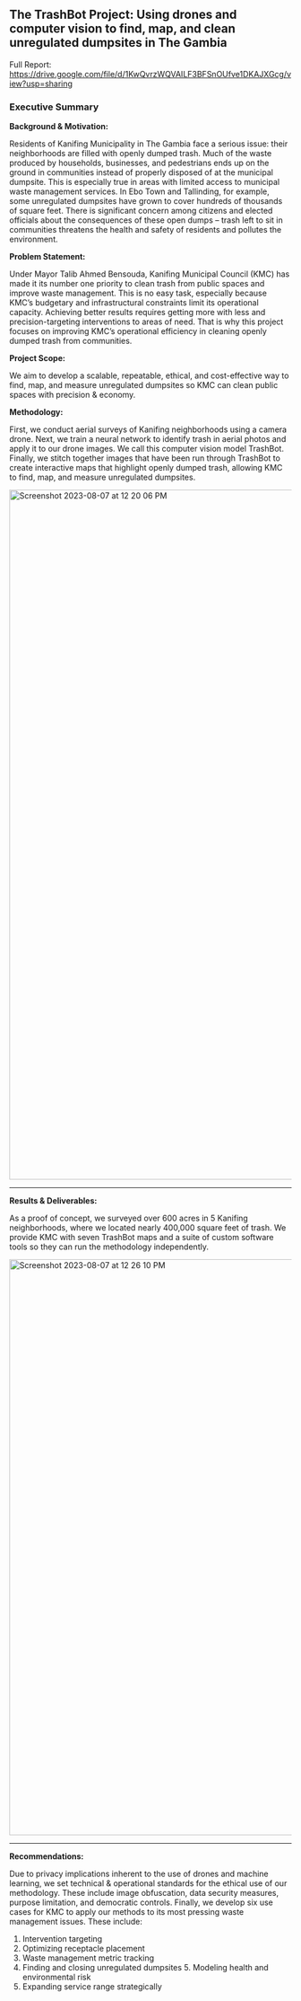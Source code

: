 ## The TrashBot Project: Using drones and computer vision to find, map, and clean unregulated dumpsites in The Gambia

Full Report: https://drive.google.com/file/d/1KwQvrzWQVAILF3BFSnOUfve1DKAJXGcg/view?usp=sharing

### Executive Summary

**Background & Motivation:** 

Residents of Kanifing Municipality in The Gambia face a serious issue: their neighborhoods are filled with openly dumped trash. Much of the waste produced by households, businesses, and pedestrians ends up on the ground in communities instead of properly disposed of at the municipal dumpsite. This is especially true in areas with limited access to municipal waste management services. In Ebo Town and Tallinding, for example, some unregulated dumpsites have grown to cover hundreds of thousands of square feet. There is significant concern among citizens and elected officials about the consequences of these open dumps – trash left to sit in communities threatens the health and safety of residents and pollutes the environment.


**Problem Statement:** 

Under Mayor Talib Ahmed Bensouda, Kanifing Municipal Council (KMC) has made it its number one priority to clean trash from public spaces and improve waste management. This is no easy task, especially because KMC’s budgetary and infrastructural constraints limit its operational capacity. Achieving better results requires getting more with less and precision-targeting interventions to areas of need. That is why this project focuses on improving KMC’s operational efficiency in cleaning openly dumped trash from communities.


**Project Scope:** 

We aim to develop a scalable, repeatable, ethical, and cost-effective way to find, map, and measure unregulated dumpsites so KMC can clean public spaces with precision & economy.


**Methodology:** 

First, we conduct aerial surveys of Kanifing neighborhoods using a camera drone. Next, we train a neural network to identify trash in aerial photos and apply it to our drone images. We call this computer vision model TrashBot. Finally, we stitch together images that have been run through TrashBot to create interactive maps that highlight openly dumped trash, allowing KMC to find, map, and measure unregulated dumpsites.


<img width="1229" alt="Screenshot 2023-08-07 at 12 20 06 PM" src="https://github.com/mraottth/TrashBot/assets/64610726/907ce1ab-54a7-47b9-9e2e-6ae2eb73f3ee">

__________________


**Results & Deliverables:** 

As a proof of concept, we surveyed over 600 acres in 5 Kanifing neighborhoods, where we located nearly 400,000 square feet of trash. We provide KMC with seven TrashBot maps and a suite of custom software tools so they can run the methodology independently.


<img width="1026" alt="Screenshot 2023-08-07 at 12 26 10 PM" src="https://github.com/mraottth/TrashBot/assets/64610726/a593f925-a390-4c49-8290-a93eff717181">


__________________



**Recommendations:** 

Due to privacy implications inherent to the use of drones and machine learning, we set technical & operational standards for the ethical use of our methodology. These include image obfuscation, data security measures, purpose limitation, and democratic controls.
Finally, we develop six use cases for KMC to apply our methods to its most pressing waste management issues. These include:
1. Intervention targeting
2. Optimizing receptacle placement
3. Waste management metric tracking
4. Finding and closing unregulated dumpsites 5. Modeling health and environmental risk
6. Expanding service range strategically

